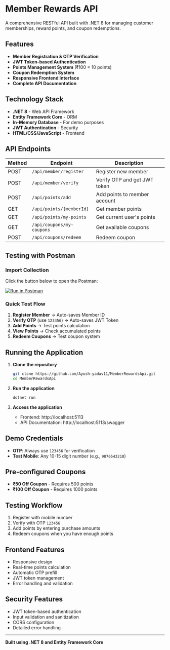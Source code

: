 # Member Rewards API

A comprehensive RESTful API built with .NET 8 for managing customer memberships, reward points, and coupon redemptions.

## Features

- **Member Registration & OTP Verification**
- **JWT Token-based Authentication**
- **Points Management System** (₹100 = 10 points)
- **Coupon Redemption System**
- **Responsive Frontend Interface**
- **Complete API Documentation**

## Technology Stack

- **.NET 8** - Web API Framework
- **Entity Framework Core** - ORM
- **In-Memory Database** - For demo purposes
- **JWT Authentication** - Security
- **HTML/CSS/JavaScript** - Frontend

## API Endpoints

| Method | Endpoint | Description |
|--------|----------|-------------|
| POST | `/api/member/register` | Register new member |
| POST | `/api/member/verify` | Verify OTP and get JWT token |
| POST | `/api/points/add` | Add points to member account |
| GET | `/api/points/{memberId}` | Get member points |
| GET | `/api/points/my-points` | Get current user's points |
| GET | `/api/coupons/my-coupons` | Get available coupons |
| POST | `/api/coupons/redeem` | Redeem coupon |

## Testing with Postman

### Import Collection
Click the button below to open the  Postman:

[![Run in Postman](https://run.pstmn.io/button.svg)](https://www.postman.com/aayush122yadav-3161403/workspace/member-rewards-api/collection/48024707-eff68b74-65cf-4a47-829b-91cc4e4076a0?action=share&creator=48024707)

### Quick Test Flow
1. **Register Member** → Auto-saves Member ID
2. **Verify OTP** (use `123456`) → Auto-saves JWT Token
3. **Add Points** → Test points calculation
4. **View Points** → Check accumulated points
5. **Redeem Coupons** → Test coupon system

## Running the Application

1. **Clone the repository**
   ```bash
   git clone https://github.com/Ayush-yadav11/MemberRewardsApi.git
   cd MemberRewardsApi
   ```

2. **Run the application**
   ```bash
   dotnet run
   ```

3. **Access the application**
   - Frontend: http://localhost:5113
   - API Documentation: http://localhost:5113/swagger

## Demo Credentials

- **OTP**: Always use `123456` for verification
- **Test Mobile**: Any 10-15 digit number (e.g., `9876543210`)

## Pre-configured Coupons

- **₹50 Off Coupon** - Requires 500 points
- **₹100 Off Coupon** - Requires 1000 points

## Testing Workflow

1. Register with mobile number
2. Verify with OTP `123456`
3. Add points by entering purchase amounts
4. Redeem coupons when you have enough points

## Frontend Features

- Responsive design
- Real-time points calculation
- Automatic OTP prefill
- JWT token management
- Error handling and validation

## Security Features

- JWT token-based authentication
- Input validation and sanitization
- CORS configuration
- Detailed error handling

---

**Built using .NET 8 and Entity Framework Core**
